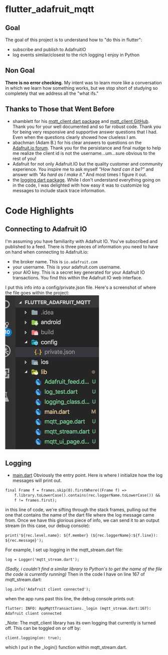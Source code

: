 # flutter_adafruit_mqtt

## Goal
The goal of this project is to understand how to "do this in flutter":
- subscribe and publish to AdafruitIO
- log events similar/closest to the rich logging I enjoy in Python
## Non Goal
__There is no error checking.__  My intent was to learn more like a conversation in which we learn how something works, but we stop short of studying so completely that we address all the "what ifs."
## Thanks to Those that Went Before  
- shamblett for his [mqtt_client dart package](https://pub.dartlang.org/packages/mqtt_client) and [mqtt_client GitHub](https://github.com/shamblett/mqtt_client).  Thank you for your well documented and so far robust code.  Thank you for being very responsive and supportive answer questions that I had.  Even when the questions clearly showed how clueless I am.  
- abachman (Adam B.) for his clear answers to questions on the [Adafruit.io forum](https://forums.adafruit.com/viewforum.php?f=56).  Thank you for the persistance and final nudge to help me realize the client id is not the username...um...sure obvious to the rest of you!
- Adafruit for not only Adafruit.IO but the quality customer and community experience.  You inspire me to ask myself _"How hard can it be?"_ and answer with _"As hard as I make it."_ And most times I figure it out.
- the [logging dart package](https://pub.dartlang.org/packages/logging).  While I don't understand everything going on in the code, I was delighted with how easy it was to customize log messages to include stack trace information.
# Code Highlights
## Connecting to Adafruit IO
I'm assuming you have familiarity with Adafruit IO.  You've subscribed and published to a feed.  There is three pieces of information you need to have on hand when connecting to Adafruit.io:
- the broker name.  This is ```io.adafruit.com```
- your username.  This is your adafruit.com username.
- your AIO key.  This is a secret key generated for your Adafruit IO transactions.  You find this within the Adafruit IO web interface.

I put this info into a config/private.json file.  Here's a screenshot of where the file goes within the project:  
![alt text](https://github.com/BitKnitting/flutter_adafruit_mqtt/blob/master/imgs/Navigation_screenshot.png "Navigation Screen")
## Logging
- [main.dart]() Obviously the entry point.  Here is where I initialize how the log messages will print out.  
```
final Frame f = frames.skip(0).firstWhere((Frame f) =>
    f.library.toLowerCase().contains(rec.loggerName.toLowerCase()) &&
    f != frames.first);
```     
in this line of code, we're sifting through the stack frames, pulling out the one that contains the name of the dart file where the log message came from.  Once we have this glorious piece of info, we can send it to an output stream (in this case, our debug console):  
```
print('${rec.level.name}: ${f.member} (${rec.loggerName}:${f.line}): ${rec.message}');    
```
For example, I set up logging in the mqtt_stream.dart file:
```
log = Logger('mqtt_stream.dart');
```
_(Sadly, i couldn't find a similar library to Python's to get the name of the file the code is currently running)_
Then in the code I have on line 167 of mqtt_stream.dart:  
```
log.info('Adafruit client connected');
```
when the app runs past this line, the debug console prints out:
```
flutter: INFO: AppMqttTransactions._login (mqtt_stream.dart:167): Adafruit client connected
```
_Note: The mqtt_client library has its own logging that currently is turned off.  This can be toggled on or off by:  
```
client.logging(on: true);
```
which I put in the _login() function within mqtt_stream.dart.




